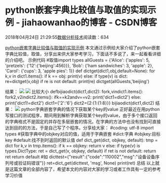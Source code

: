 
# python嵌套字典比较值与取值的实现示例 - jiahaowanhao的博客 - CSDN博客


2018年04月24日 21:29:55[数据分析技术](https://me.csdn.net/jiahaowanhao)阅读数：634


[python嵌套字典比较值与取值的实现示例](http://cda.pinggu.org/view/25360.html)
本文通过示例给大家介绍了python嵌套字典比较值，取值，分享出来供大家参考学习，下面话不多说了，来一起看看详细的介绍吧。
示例代码
\#取值import types
allGuests = {'Alice': {'apples': 5, 'pretzels': {'12':{'beijing':456}}},
'Bob': {'ham sandwiches': 3, 'apple': 2},
'Carol': {'cups': 3, 'apple pies': 1}}
def dictget(dict1,obj,default=None):
for k,v in dict1.items():
if k == obj:
print(v)
else:
if type(v) is dict:
re=dictget(v,obj)
if re is not default:
print(re)
dictget(allGuests,'beijing')

结果：
![](http://files.jb51.net/file_images/article/201711/201711395521776.png?201710395728)
![](http://files.jb51.net/file_images/article/201711/201711395741261.png?201710395750)
比较大小
defbijiaodict(dict1,dict2):
fork,vindict1.items():
fork2,v2indict2.items():
ifk==k2andv==v2:
print('dict1=dict2')
else:
print('dict1!=dict2')
dict1={'2':'6'}
dict2={2:{1:{1:8}}}
bijiaodict(dict1,dict2)
结果：
![](http://files.jb51.net/file_images/article/201711/201711395804324.png?201710395811)
python字典嵌套字典的情况下获取某个key的value
正好最近在用python写接口的测试程序，期间用到解析字典获取某个key的value，由于多个接口返回的字典格式不是固定的并存在多层嵌套的情况。在字典的方法中也没有找到可直接达到目的的方法，于是自己写了个程序。分享给大家：
\#coding: utf-8
import types
\#获取字典中的objkey对应的值，适用于字典嵌套
\#dict:字典
\#objkey:目标key
\#default:找不到时返回的默认值
def dict_get(dict, objkey, default):
tmp = dict
for k,v in tmp.items():
if k == objkey:
return v
else:
if type(v) is types.DictType:
ret = dict_get(v, objkey, default)
if ret is not default:
return ret
return default
\#如
dicttest={"result":{"code":"110002","msg":"设备设备序列号或验证码错误"}}
ret=dict_get(dicttest, 'msg', None)
print(ret)
总结
以上就是这篇文章的全部内容了，希望本文的内容对大家的学习或者工作具有一定的参考学习价值

